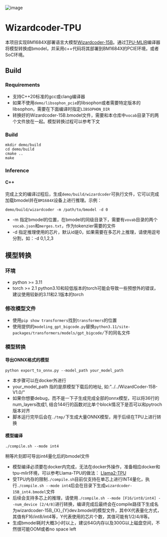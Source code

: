 ![image](./assets/sophgo_chip.png)

# Wizardcoder-TPU

本项目实现BM1684X部署语言大模型[Wizardcoder-15B](https://huggingface.co/WizardLM/WizardCoder-15B-V1.0)。通过[TPU-MLIR](https://github.com/sophgo/tpu-mlir)编译器将模型转换成bmodel，并采用c++代码将其部署到BM1684X的PCIE环境，或者SoC环境。


## Build


### Requirements

- 支持C++20标准的gcc或clang编译器
- 如果不使用```demo/libsophon_pcie```的libsophon或者需要特定版本的libsophon，需要在下面编译时指定```LIBSOPHON_DIR```
- 转换好的Wizardcoder-15B.bmodel文件，需要和本仓库中```vocab```目录下的两个文件放在一起。模型转换过程可以参考下文

### Build

```shell
mkdir demo/build
cd demo/build
cmake .. 
make
```
### Inference

#### C++
完成上文的编译过程后，生成```demo/build/wizardcoder```可执行文件，它可以完成加载bmodel并在```BM1684X```设备上进行推理。示例：

```shell
demo/build/wizardcoder -m /path/to/bmodel -d 0
```

- -m 指定bmodel的位置，在bmodel的同级目录下，需要有```vovab```目录的两个```vocab.json```和```merges.txt```，作为tokenzier需要的文件
- -d 指定推理使用的芯片，默认id是0，如果需要在多芯片上推理，请使用逗号分割，如：-d 0,1,2,3

## 模型转换


### 环境
- python >= 3.11
- torch >= 2.1
python3.10和较低版本的torch可能会导致一些预想外的错误，建议使用较新的3.11和2.1版本的torch

### 修改模型文件
- 使用```pip show transformers```找到```transformers```的位置
- 使用提供的```modeling_gpt_bigcode.py```替换```python3.11/site-packages/transformers/models/gpt_bigcode/```下的同名文件

### 模型转换
#### 导出ONNX格式的模型
```shell
python export_to_onnx.py --model_path your_model_path
```
- 本步骤可以在docker外进行
- your_model_path 指的是原模型下载后的地址, 如:"../../WizardCoder-15B-V1.0/"
- 如果你想要debug，而不是一下子生成完成全部的onnx模型，可以将36行的num_layers改成1, 结合144行的函数对比单个block情况下是否可以和pytroch版本对齐
- 脚本运行完毕后会在```./tmp/```下生成大量ONNX模型，用于后续在TPU上进行转换
#### 模型编译
```shell
./compile.sh --mode int4
```
稍等片刻即可导出int4量化后的bmodel文件
- 模型编译必须要在docker内完成，无法在docker外操作，准备相应docker和tpu-mlir环境，可以参考Llama-TPU的做法：
[Llama2-TPU](https://github.com/sophgo/Llama2-TPU/blob/main/README.md)
- 受TPU内存的限制```./compile.sh```目前仅支持在单芯上进行INT4量化，执行```./compile.sh --mode int4```后会在目录下生成```wizardcoder-15B_int4.bmodel```文件
- 后续会支持多芯上的推理，请使用```./compile.sh --mode [F16/int8/int4] --num_device [2/4/8]```进行转换，编译完成后最终会在compile路径下生成名为wizardcoder-15B_{X}_{Y}dev.bmodel的模型文件，其中X代表量化方式，其值有F16/int8/int4等，Y代表使用的芯片个数，其值可能有1/2/4/8等。
- 生成bmodel耗时大概3小时以上，建议64G内存以及300G以上磁盘空间，不然很可能OOM或者no space left

